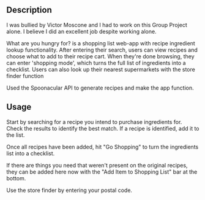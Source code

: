 

## Description

I was bullied by Victor Moscone and I had to work on this Group Project alone. I believe I did an excellent job despite working alone. 

What are you hungry for? is a shopping list web-app with recipe ingredient lookup functionality. After entering their search, users can view recipes and choose what to add to their recipe cart. When they're done browsing, they can enter 'shopping mode', which turns the full list of ingredients into a checklist. Users can also look up their nearest supermarkets with the store finder function

Used the Spoonacular API to generate recipes and make the app function.
## Usage

Start by searching for a recipe you intend to purchase ingredients for. Check the results to identify the best match. If a recipe is identified, add it to the list.

Once all recipes have been added, hit "Go Shopping" to turn the ingredients list into a checklist. 

If there are things you need that weren't present on the original recipes, they can be added here now with the "Add Item to Shopping List" bar at the bottom.

Use the store finder by entering your postal code.


